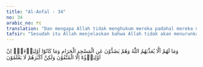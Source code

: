 ```yaml
---
title: "Al-Anfal - 34"
no: 34
arabic_no: ٣٤
translation: "Dan mengapa Allah tidak menghukum mereka padahal mereka menghalang-halangi (orang) untuk (mendatangi) Masjidilharam dan mereka bukanlah orang-orang yang berhak menguasainya? Orang yang berhak menguasai(nya), hanyalah orang-orang yang bertakwa, tetapi kebanyakan mereka tidak mengetahui."
tafsir: "Sesudah itu Allah menjelaskan bahwa Allah tidak akan menurunkan azab kepada mereka, meskipun mereka sudah pantas diberi azab, lantaran mereka telah menghalangi orang-orang mukmin memasuki Masjidil Haram untuk menunaikan ibadah haji. Azab tidak diturunkan karena Nabi Muhammad berada di antara mereka, dan masih ada orang-orang mukmin yang memohon ampun kepada Allah bersama Nabi Muhammad.\n\nAllah menjelaskan bahwa orang-orang kafir itu tidak berhak menguasai Baitullah dan daerah-daerah haram, karena mereka telah berbuat syirik dan telah melakukan berbagai kerusakan di daerah itu. Akan tetapi yang sebenarnya berhak menguasai Baitullah dan daerah-daerah haram itu hanyalah orang-orang yang bertakwa yang menghormati Baitullah sebagai tempat suci dan peribadatan, yaitu Nabi Muhammad dan pengikut-pengikutnya.\n\nAllah menegaskan bahwa kebanyakan orang-orang kafir itu tidak mengetahui bahwa mereka tidak berhak menguasai Baitullah dan daerah-daerah haram, karena mereka bukanlah penolong-penolong agama. Dan yang berhak menguasai Baitullah itu hanya orang-orang yang bertakwa."
---
```

وَمَا لَهُمْ اَلَّا يُعَذِّبَهُمُ اللّٰهُ وَهُمْ يَصُدُّوْنَ عَنِ الْمَسْجِدِ الْحَرَامِ وَمَا كَانُوْٓا اَوْلِيَاۤءَهٗۗ اِنْ اَوْلِيَاۤؤُهٗٓ اِلَّا الْمُتَّقُوْنَ وَلٰكِنَّ اَكْثَرَهُمْ لَا يَعْلَمُوْنَ